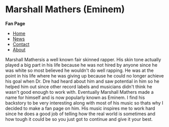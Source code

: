 # Marshall Mathers (Eminem)
<strong>Fan Page</strong>
<body>
<ul>
  <li><a class="active" href="#home">Home</a></li>
  <li><a href="#news">News</a></li>
  <li><a href="#contact">Contact</a></li>
  <li><a href="#about">About</a></li>
</ul>
<p>Marshall Mathersis a well known fair skinned rapper. His skin tone actually played a big part in his life because he was not hired by anyone since he was white so most believed he wouldn't do well rapping. He was at the point in his life where he was giving up because he could no longer achieve his goal when Dr. Dre had heard about him and saw potential in him so he helped him out since other record labels and musicians didn't think he wasn't good enough to work with. Eventually Marshall Mathers made a name for himself and is now popularly known as Eminem. I find his backstory to be very interesting along with most of his music so thats why I decided to make a fan page on him. His music inspires me to work hard since he does a good job of telling how the real world is sometimes and how tough it could be so you just got to continue and give it your best.</p>
